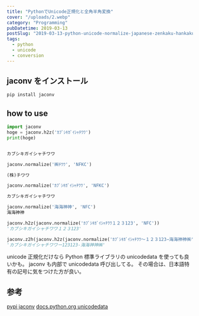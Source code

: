 ```yaml
---
title: "PythonでUnicode正規化と全角半角変換"
cover: "/uploads/2.webp"
category: "Programming"
pubDatetime: 2019-03-13
postSlug: "2019-03-13-python-unicode-normalize-japanese-zenkaku-hankaku-conversion"
tags:
  - python
  - unicode
  - conversion
---
```


## jaconv をインストール

```bash
pip install jaconv
```

## how to use

```python
import jaconv
hoge = jaconv.h2z('ｶﾌﾞｼｷｶﾞｲｼｬﾁﾜﾜ')
print(hoge)


カブシキガイシャチワワ

jaconv.normalize('㈱ﾁﾜﾜ', 'NFKC')

(株)チワワ

jaconv.normalize('ｶﾌﾞｼｷｶﾞｲｼｬﾁﾜﾜ', 'NFKC')

カブシキガイシャチワワ

jaconv.normalize('海海神神', 'NFC')
海海神神

jaconv.h2z(jaconv.normalize('ｶﾌﾞｼｷｶﾞｲｼｬﾁﾜﾜ１２３123', 'NFC'))
'カブシキガイシャチワワ１２３123'

jaconv.z2h(jaconv.h2z(jaconv.normalize('ｶﾌﾞｼｷｶﾞｲｼｬﾁﾜﾜ〜１２３123−海海神神㈱', 'NFC')),kana=False,digit=True)
'カブシキガイシャチワワー123123-海海神神㈱'
```

unicode 正規化だけなら Python 標準ライブラリの unicodedata を使っても良いかも。 jaconv も内部で unicodedata 呼び出してる。
その場合は、日本語特有の記号に気をつけた方が良い。

## 参考

[pypi jaconv](https://pypi.org/project/jaconv/)
[docs.python.org unicodedata](https://docs.python.org/ja/3/library/unicodedata.html)
